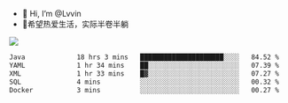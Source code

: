 - 👋 Hi, I’m @Lvvin
- 🍎希望热爱生活，实际半卷半躺
<!--
👀 I’m interested in ...
- 🌱 I’m currently learning ...
- 💞️ I’m looking to collaborate on ...
- 📫 How to reach me ...
->

<!---
Lvvin/Lvvin is a ✨ special ✨ repository because its `README.md` (this file) appears on your GitHub profile.
You can click the Preview link to take a look at your changes.

![Lvvin's GitHub stats](https://github-readme-stats.vercel.app/api?username=Lvvin&theme=default&show_icons=true&count_private=true)
--->

<a href="https://github.com/anuraghazra/github-readme-stats">
  <img align="center" src="https://github-readme-stats-lvvins-projects.vercel.app/api?username=Lvvin&theme=default&show_icons=true&count_private=true" />
</a>

<!--START_SECTION:waka-->

```txt
Java             18 hrs 3 mins   █████████████████████░░░░   84.52 %
YAML             1 hr 34 mins    ██░░░░░░░░░░░░░░░░░░░░░░░   07.39 %
XML              1 hr 33 mins    █▓░░░░░░░░░░░░░░░░░░░░░░░   07.27 %
SQL              4 mins          ░░░░░░░░░░░░░░░░░░░░░░░░░   00.32 %
Docker           3 mins          ░░░░░░░░░░░░░░░░░░░░░░░░░   00.27 %
```

<!--END_SECTION:waka-->


